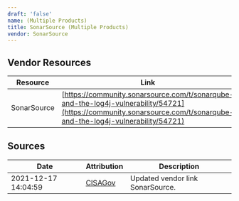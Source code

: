 ```yaml
---
draft: 'false'
name: (Multiple Products)
title: SonarSource (Multiple Products)
vendor: SonarSource
---
```


## Vendor Resources
| Resource | Link |
| --- | --- |
| SonarSource | [https://community.sonarsource.com/t/sonarqube-and-the-log4j-vulnerability/54721](https://community.sonarsource.com/t/sonarqube-and-the-log4j-vulnerability/54721) |



## Sources
| Date | Attribution | Description |
| --- | --- | --- |
| 2021-12-17 14:04:59 | [CISAGov](https://raw.githubusercontent.com/cisagov/log4j-affected-db/develop/README.md) | Updated vendor link SonarSource.  |
